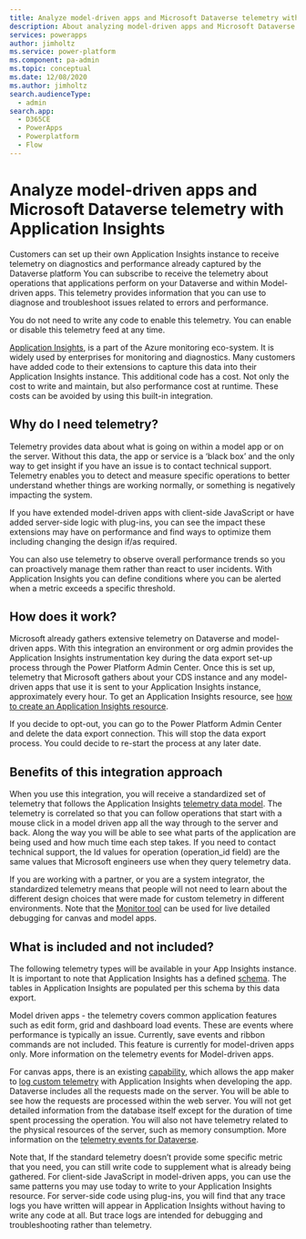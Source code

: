 ```yaml
---
title: Analyze model-driven apps and Microsoft Dataverse telemetry with Application Insights | Microsoft Docs
description: About analyzing model-driven apps and Microsoft Dataverse telemetry with Application Insights
services: powerapps
author: jimholtz
ms.service: power-platform
ms.component: pa-admin
ms.topic: conceptual
ms.date: 12/08/2020
ms.author: jimholtz
search.audienceType: 
  - admin
search.app:
  - D365CE
  - PowerApps
  - Powerplatform
  - Flow
---
```

# Analyze model-driven apps and Microsoft Dataverse telemetry with Application Insights

Customers can set up their own Application Insights instance to receive telemetry on diagnostics and performance already captured by the Dataverse platform 
You can subscribe to receive the telemetry about operations that applications perform on your Dataverse and within Model-driven apps. This telemetry provides information that you can use to diagnose and troubleshoot issues related to errors and performance. 

You do not need to write any code to enable this telemetry. You can enable or disable this telemetry feed at any time.

[Application Insights](https://docs.microsoft.com/azure/azure-monitor/app/app-insights-overview), is a part of the Azure monitoring eco-system. It is widely used by enterprises for monitoring and diagnostics. Many customers have added code to their extensions to capture this data into their Application Insights instance. This additional code has a cost. Not only the cost to write and maintain, but also performance cost at runtime. These costs can be avoided by using this built-in integration.

## Why do I need telemetry?

Telemetry provides data about what is going on within a model app or on the server. Without this data, the app or service is a ‘black box’ and the only way to get insight if you have an issue is to contact technical support. Telemetry enables you to detect and measure specific operations to better understand whether things are working normally, or something is negatively impacting the system.

If you have extended model-driven apps with client-side JavaScript or have added server-side logic with plug-ins, you can see the impact these extensions may have on performance and find ways to optimize them including changing the design if/as required. 

You can also use telemetry to observe overall performance trends so you can proactively manage them rather than react to user incidents. With Application Insights you can define conditions where you can be alerted when a metric exceeds a specific threshold.

## How does it work?

Microsoft already gathers extensive telemetry on Dataverse and model-driven apps. With this integration an environment or org admin provides the Application Insights instrumentation key during the data export set-up process through the Power Platform Admin Center. Once this is set up, telemetry that Microsoft gathers about your CDS instance and any model-driven apps that use it is sent to your Application Insights instance, approximately every hour. To get an Application Insights resource, see [how to create an Application Insights resource](https://docs.microsoft.com/azure/azure-monitor/app/create-new-resource).

If you decide to opt-out, you can go to the Power Platform Admin Center and delete the data export connection. This will stop the data export process. You could decide to re-start the process at any later date.

## Benefits of this integration approach

When you use this integration, you will receive a standardized set of telemetry that follows the Application Insights [telemetry data model](https://docs.microsoft.com/azure/azure-monitor/app/data-model).
The telemetry is correlated so that you can follow operations that start with a mouse click in a model driven app all the way through to the server and back. Along the way you will be able to see what parts of the application are being used and how much time each step takes.
If you need to contact technical support, the Id values for operation (operation_id field) are the same values that Microsoft engineers use when they query telemetry data.

If you are working with a partner, or you are a system integrator, the standardized telemetry means that people will not need to learn about the different design choices that were made for custom telemetry in different environments.
Note that the [Monitor tool](https://powerapps.microsoft.com/blog/monitor-now-supports-model-driven-apps/) can be used for live detailed debugging for canvas and model apps.

## What is included and not included?

The following telemetry types will be available in your App Insights instance. It is important to note that Application Insights has a defined [schema](https://docs.microsoft.com/azure/azure-monitor/app/data-model). The tables in Application Insights are populated per this schema by this data export.

Model driven apps - the telemetry covers common application features such as edit form, grid and dashboard load events. These are events where performance is typically an issue. Currently, save events and ribbon commands are not included. This feature is currently for model-driven apps only. More information on the telemetry events for Model-driven apps. 

For canvas apps, there is an existing [capability](https://powerapps.microsoft.com/blog/log-telemetry-for-your-apps-using-azure-application-insights/), which allows the app maker to [log custom telemetry](https://docs.microsoft.com/powerapps/maker/canvas-apps/application-insights) with Application Insights when developing the app.
Dataverse includes all the requests made on the server. You will be able to see how the requests are processed within the web server. You will not get detailed information from the database itself except for the duration of time spent processing the operation. You will also not have telemetry related to the physical resources of the server, such as memory consumption. More information on the [telemetry events for Dataverse](telemetry-events-dataverse.md).

Note that, If the standard telemetry doesn’t provide some specific metric that you need, you can still write code to supplement what is already being gathered. For client-side JavaScript in model-driven apps, you can use the same patterns you may use today to write to your Application Insights resource. For server-side code using plug-ins, you will find that any trace logs you have written will appear in Application Insights without having to write any code at all. But trace logs are intended for debugging and troubleshooting rather than telemetry.














